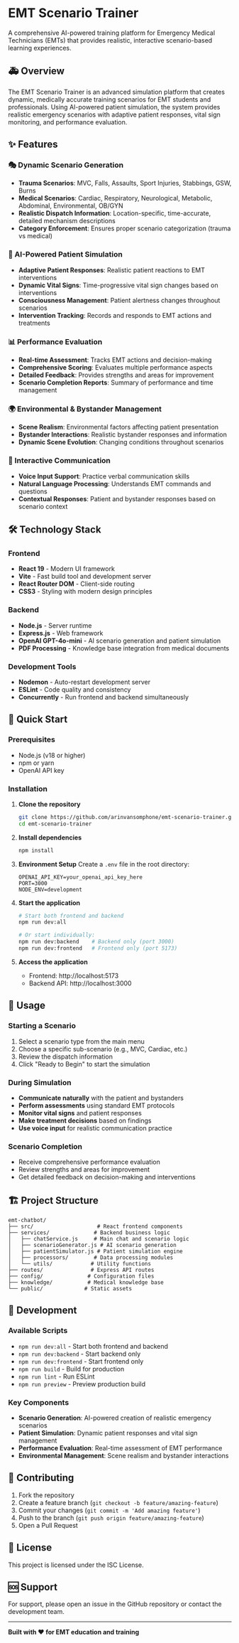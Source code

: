 # EMT Scenario Trainer

A comprehensive AI-powered training platform for Emergency Medical Technicians (EMTs) that provides realistic, interactive scenario-based learning experiences.

## 🚑 Overview

The EMT Scenario Trainer is an advanced simulation platform that creates dynamic, medically accurate training scenarios for EMT students and professionals. Using AI-powered patient simulation, the system provides realistic emergency scenarios with adaptive patient responses, vital sign monitoring, and performance evaluation.

## ✨ Features

### 🎭 Dynamic Scenario Generation
- **Trauma Scenarios**: MVC, Falls, Assaults, Sport Injuries, Stabbings, GSW, Burns
- **Medical Scenarios**: Cardiac, Respiratory, Neurological, Metabolic, Abdominal, Environmental, OB/GYN
- **Realistic Dispatch Information**: Location-specific, time-accurate, detailed mechanism descriptions
- **Category Enforcement**: Ensures proper scenario categorization (trauma vs medical)

### 🤖 AI-Powered Patient Simulation
- **Adaptive Patient Responses**: Realistic patient reactions to EMT interventions
- **Dynamic Vital Signs**: Time-progressive vital sign changes based on interventions
- **Consciousness Management**: Patient alertness changes throughout scenarios
- **Intervention Tracking**: Records and responds to EMT actions and treatments

### 📊 Performance Evaluation
- **Real-time Assessment**: Tracks EMT actions and decision-making
- **Comprehensive Scoring**: Evaluates multiple performance aspects
- **Detailed Feedback**: Provides strengths and areas for improvement
- **Scenario Completion Reports**: Summary of performance and time management

### 🌍 Environmental & Bystander Management
- **Scene Realism**: Environmental factors affecting patient presentation
- **Bystander Interactions**: Realistic bystander responses and information
- **Dynamic Scene Evolution**: Changing conditions throughout scenarios

### 💬 Interactive Communication
- **Voice Input Support**: Practice verbal communication skills
- **Natural Language Processing**: Understands EMT commands and questions
- **Contextual Responses**: Patient and bystander responses based on scenario context

## 🛠️ Technology Stack

### Frontend
- **React 19** - Modern UI framework
- **Vite** - Fast build tool and development server
- **React Router DOM** - Client-side routing
- **CSS3** - Styling with modern design principles

### Backend
- **Node.js** - Server runtime
- **Express.js** - Web framework
- **OpenAI GPT-4o-mini** - AI scenario generation and patient simulation
- **PDF Processing** - Knowledge base integration from medical documents

### Development Tools
- **Nodemon** - Auto-restart development server
- **ESLint** - Code quality and consistency
- **Concurrently** - Run frontend and backend simultaneously

## 🚀 Quick Start

### Prerequisites
- Node.js (v18 or higher)
- npm or yarn
- OpenAI API key

### Installation

1. **Clone the repository**
   ```bash
   git clone https://github.com/arinvansomphone/emt-scenario-trainer.git
   cd emt-scenario-trainer
   ```

2. **Install dependencies**
   ```bash
   npm install
   ```

3. **Environment Setup**
   Create a `.env` file in the root directory:
   ```env
   OPENAI_API_KEY=your_openai_api_key_here
   PORT=3000
   NODE_ENV=development
   ```

4. **Start the application**
   ```bash
   # Start both frontend and backend
   npm run dev:all
   
   # Or start individually:
   npm run dev:backend    # Backend only (port 3000)
   npm run dev:frontend   # Frontend only (port 5173)
   ```

5. **Access the application**
   - Frontend: http://localhost:5173
   - Backend API: http://localhost:3000

## 📖 Usage

### Starting a Scenario
1. Select a scenario type from the main menu
2. Choose a specific sub-scenario (e.g., MVC, Cardiac, etc.)
3. Review the dispatch information
4. Click "Ready to Begin" to start the simulation

### During Simulation
- **Communicate naturally** with the patient and bystanders
- **Perform assessments** using standard EMT protocols
- **Monitor vital signs** and patient responses
- **Make treatment decisions** based on findings
- **Use voice input** for realistic communication practice

### Scenario Completion
- Receive comprehensive performance evaluation
- Review strengths and areas for improvement
- Get detailed feedback on decision-making and interventions

## 🏗️ Project Structure

```
emt-chatbot/
├── src/                    # React frontend components
├── services/              # Backend business logic
│   ├── chatService.js     # Main chat and scenario logic
│   ├── scenarioGenerator.js # AI scenario generation
│   ├── patientSimulator.js # Patient simulation engine
│   ├── processors/        # Data processing modules
│   └── utils/            # Utility functions
├── routes/               # Express API routes
├── config/              # Configuration files
├── knowledge/           # Medical knowledge base
└── public/             # Static assets
```

## 🔧 Development

### Available Scripts
- `npm run dev:all` - Start both frontend and backend
- `npm run dev:backend` - Start backend only
- `npm run dev:frontend` - Start frontend only
- `npm run build` - Build for production
- `npm run lint` - Run ESLint
- `npm run preview` - Preview production build

### Key Components
- **Scenario Generation**: AI-powered creation of realistic emergency scenarios
- **Patient Simulation**: Dynamic patient responses and vital sign management
- **Performance Evaluation**: Real-time assessment of EMT performance
- **Environmental Management**: Scene realism and bystander interactions

## 🤝 Contributing

1. Fork the repository
2. Create a feature branch (`git checkout -b feature/amazing-feature`)
3. Commit your changes (`git commit -m 'Add amazing feature'`)
4. Push to the branch (`git push origin feature/amazing-feature`)
5. Open a Pull Request

## 📝 License

This project is licensed under the ISC License.

## 🆘 Support

For support, please open an issue in the GitHub repository or contact the development team.

---

**Built with ❤️ for EMT education and training**
